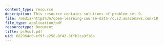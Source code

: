 ```yaml
---
content_type: resource
description: This resource contains solutions of problem set 9.
file: /media/https%3A/open-learning-course-data-rc.s3.amazonaws.com/18-435j-quantum-computation-fall-2003/682964c0ef9fe2588f428ffb2ca9f18a_ps9sol.pdf
file_type: application/pdf
resourcetype: Document
title: ps9sol.pdf
uid: 682964c0-ef9f-e258-8f42-8ffb2ca9f18a
---
```

